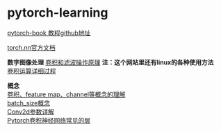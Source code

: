 # pytorch-learning

[pytorch-book 教程github地址](https://github.com/chenyuntc/pytorch-book)

[torch.nn官方文档](https://pytorch.org/docs/stable/nn.html#)  

**数字图像处理** 
[卷积和滤波操作原理](https://www.cnblogs.com/xiaojianliu/p/9075872.html)  **注：这个网站里还有linux的各种使用方法**  
[卷积运算详细过程](https://blog.csdn.net/u013539952/article/details/80610260)



**概念**   
[卷积、feature map、channel等概念的理解](https://blog.csdn.net/tangxinru123/article/details/100742269)  
[batch_size概念](https://www.cnblogs.com/gengyi/p/9853664.html)  
[Conv2d参数详解](https://blog.csdn.net/lzc842650834/article/details/90265621)  
[Pytorch卷积神经网络常见的层](https://www.jianshu.com/p/343e1d994c39)  
